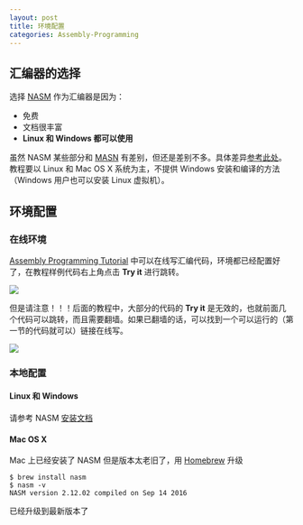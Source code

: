 ```yaml
---
layout: post
title: 环境配置
categories: Assembly-Programming
---
```



## 汇编器的选择

选择 [NASM](http://www.nasm.us/) 作为汇编器是因为：

+ 免费
+ 文档很丰富
+ **Linux 和 Windows 都可以使用**

虽然 NASM 某些部分和 [MASN](https://en.wikipedia.org/wiki/Microsoft_Macro_Assembler) 有差别，但还是差别不多。具体差异[参考此处](http://www.nasm.us/doc/nasmdoc2.html#section-2.2)。 教程要以 Linux 和 Mac OS X 系统为主，不提供 Windows 安装和编译的方法（Windows 用户也可以安装 Linux 虚拟机）。

## 环境配置

### 在线环境

[Assembly Programming Tutorial](https://www.tutorialspoint.com/assembly_programming/index.htm) 中可以在线写汇编代码，环境都已经配置好了，在教程样例代码右上角点击 **Try it** 进行跳转。

![](https://raw.githubusercontent.com/hychn/hychn.github.io/master/img/asm1.png)

但是请注意！！！后面的教程中，大部分的代码的 **Try it** 是无效的，也就前面几个代码可以跳转，而且需要翻墙。如果已翻墙的话，可以找到一个可以运行的（第一节的代码就可以）链接在线写。

![](https://raw.githubusercontent.com/hychn/hychn.github.io/master/img/asm2.png)

### 本地配置

#### Linux 和 Windows

请参考 NASM [安装文档](http://www.nasm.us/doc/nasmdoc1.html#section-1.3)

#### Mac OS X

Mac 上已经安装了 NASM 但是版本太老旧了，用 [Homebrew](http://brew.sh/) 升级

```shell
$ brew install nasm
$ nasm -v
NASM version 2.12.02 compiled on Sep 14 2016
```

已经升级到最新版本了

